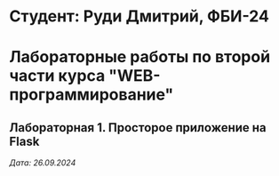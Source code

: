 # Студент: Руди Дмитрий, ФБИ-24

# Лабораторные работы по второй части курса "WEB-программирование"

## Лабораторная 1. Просторое приложение на Flask

*Дата: 26.09.2024*

